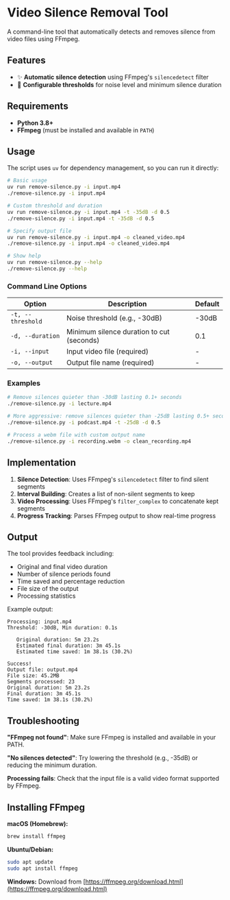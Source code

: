 # Video Silence Removal Tool

A command-line tool that automatically detects and removes silence from video files using FFmpeg.

## Features

- ✨ **Automatic silence detection** using FFmpeg's `silencedetect` filter
- 🎯 **Configurable thresholds** for noise level and minimum silence duration

## Requirements

- **Python 3.8+**
- **FFmpeg** (must be installed and available in `PATH`)

## Usage

The script uses `uv` for dependency management, so you can run it directly:

```sh
# Basic usage
uv run remove-silence.py -i input.mp4
./remove-silence.py -i input.mp4

# Custom threshold and duration
uv run remove-silence.py -i input.mp4 -t -35dB -d 0.5
./remove-silence.py -i input.mp4 -t -35dB -d 0.5

# Specify output file
uv run remove-silence.py -i input.mp4 -o cleaned_video.mp4
./remove-silence.py -i input.mp4 -o cleaned_video.mp4

# Show help
uv run remove-silence.py --help
./remove-silence.py --help
```

### Command Line Options

| Option            | Description                               | Default |
| ----------------- | ----------------------------------------- | ------- |
| `-t, --threshold` | Noise threshold (e.g., -30dB)             | -30dB   |
| `-d, --duration`  | Minimum silence duration to cut (seconds) | 0.1     |
| `-i, --input`     | Input video file (required)               | -       |
| `-o, --output`    | Output file name (required)               | -       |

### Examples

```bash
# Remove silences quieter than -30dB lasting 0.1+ seconds
./remove-silence.py -i lecture.mp4

# More aggressive: remove silences quieter than -25dB lasting 0.5+ seconds
./remove-silence.py -i podcast.mp4 -t -25dB -d 0.5

# Process a webm file with custom output name
./remove-silence.py -i recording.webm -o clean_recording.mp4
```

## Implementation

1. **Silence Detection**: Uses FFmpeg's `silencedetect` filter to find silent segments
2. **Interval Building**: Creates a list of non-silent segments to keep
3. **Video Processing**: Uses FFmpeg's `filter_complex` to concatenate kept segments
4. **Progress Tracking**: Parses FFmpeg output to show real-time progress

## Output

The tool provides feedback including:

- Original and final video duration
- Number of silence periods found
- Time saved and percentage reduction
- File size of the output
- Processing statistics

Example output:

```
Processing: input.mp4
Threshold: -30dB, Min duration: 0.1s

   Original duration: 5m 23.2s
   Estimated final duration: 3m 45.1s
   Estimated time saved: 1m 38.1s (30.2%)

Success!
Output file: output.mp4
File size: 45.2MB
Segments processed: 23
Original duration: 5m 23.2s
Final duration: 3m 45.1s
Time saved: 1m 38.1s (30.2%)
```

## Troubleshooting

**"FFmpeg not found"**: Make sure FFmpeg is installed and available in your PATH.

**"No silences detected"**: Try lowering the threshold (e.g., -35dB) or reducing the minimum duration.

**Processing fails**: Check that the input file is a valid video format supported by FFmpeg.

## Installing FFmpeg

**macOS (Homebrew):**

```bash
brew install ffmpeg
```

**Ubuntu/Debian:**

```bash
sudo apt update
sudo apt install ffmpeg
```

**Windows:**
Download from [https://ffmpeg.org/download.html](https://ffmpeg.org/download.html)
